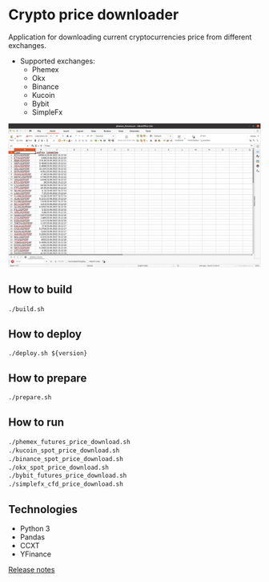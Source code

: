 # Crypto price downloader

Application for downloading current cryptocurrencies price from different exchanges.

* Supported exchanges:
  * Phemex
  * Okx
  * Binance
  * Kucoin
  * Bybit
  * SimpleFx


![Example](images/example.png)
## How to build
```bash
./build.sh
```

## How to deploy
```
./deploy.sh ${version}
```

## How to prepare
```bash
./prepare.sh
```

## How to run
```bash
./phemex_futures_price_download.sh
./kucoin_spot_price_download.sh
./binance_spot_price_download.sh
./okx_spot_price_download.sh
./bybit_futures_price_download.sh
./simplefx_cfd_price_download.sh
```

## Technologies
* Python 3
* Pandas
* CCXT
* YFinance

[Release notes](RELEASE_NOTES.md)
